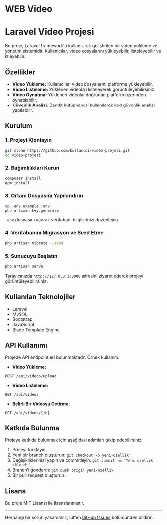 # WEB  Video
# Laravel Video Projesi

Bu proje, Laravel framework'ü kullanılarak geliştirilen bir video yükleme ve yönetim sistemidir. Kullanıcılar, video dosyalarını yükleyebilir, listeleyebilir ve izleyebilir.

## Özellikler
- **Video Yükleme:** Kullanıcılar, video dosyalarını platforma yükleyebilir.
- **Video Listeleme:** Yüklenen videoları listeleyerek görüntüleyebilirsiniz.
- **Video Oynatma:** Yüklenen videolar doğrudan platform üzerinden oynatılabilir.
- **Güvenlik Analizi:** Bandit kütüphanesi kullanılarak kod güvenlik analizi yapılabilir.

## Kurulum
### 1. Projeyi Klonlayın
```bash
git clone https://github.com/kullanici/video-projesi.git
cd video-projesi
```

### 2. Bağımlılıkları Kurun
```bash
composer install
npm install
```

### 3. Ortam Dosyasını Yapılandırın
```bash
cp .env.example .env
php artisan key:generate
```
`.env` dosyasını açarak veritabanı bilgilerinizi düzenleyin.

### 4. Veritabanını Migrasyon ve Seed Etme
```bash
php artisan migrate --seed
```

### 5. Sunucuyu Başlatın
```bash
php artisan serve
```

Tarayıcınızda `http://127.0.0.1:8000` adresini ziyaret ederek projeyi görüntüleyebilirsiniz.

## Kullanılan Teknolojiler
- Laravel
- MySQL
- Bootstrap
- JavaScript
- Blade Template Engine

## API Kullanımı
Projede API endpointleri bulunmaktadır. Örnek kullanım:

- **Video Yükleme:**
```http
POST /api/videos/upload
```

- **Video Listeleme:**
```http
GET /api/videos
```

- **Belirli Bir Videoyu Getirme:**
```http
GET /api/videos/{id}
```

## Katkıda Bulunma
Projeye katkıda bulunmak için aşağıdaki adımları takip edebilirsiniz:
1. Projeyi forklayın.
2. Yeni bir branch oluşturun: `git checkout -b yeni-ozellik`
3. Değişikliklerinizi yapın ve commitleyin: `git commit -m 'Yeni özellik eklendi'`
4. Branch’i gönderin: `git push origin yeni-ozellik`
5. Bir pull request oluşturun.

## Lisans
Bu proje MIT Lisansı ile lisanslanmıştır.

---

Herhangi bir sorun yaşarsanız, lütfen [GitHub Issues](https://github.com/kullanici/video-projesi/issues) bölümünden bildirin.


